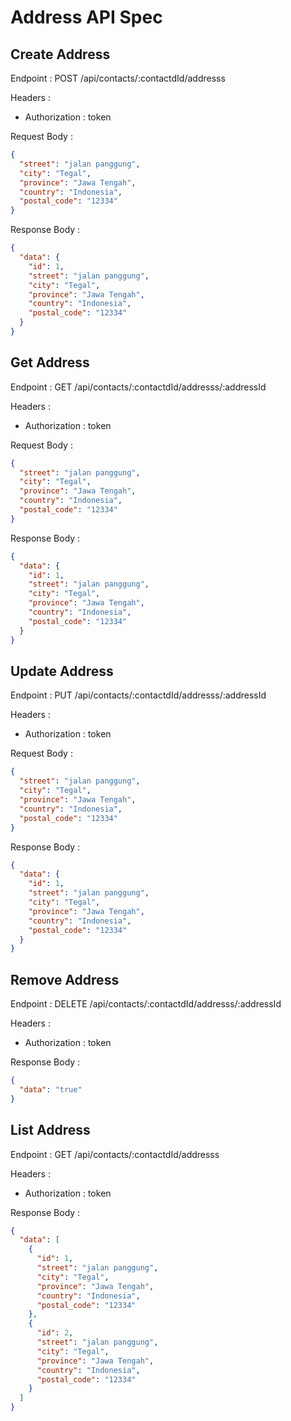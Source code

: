 # Address API Spec

## Create Address

Endpoint : POST /api/contacts/:contactdId/addresss

Headers :

- Authorization : token

Request Body :

```json
{
  "street": "jalan panggung",
  "city": "Tegal",
  "province": "Jawa Tengah",
  "country": "Indonesia",
  "postal_code": "12334"
}
```

Response Body :

```json
{
  "data": {
    "id": 1,
    "street": "jalan panggung",
    "city": "Tegal",
    "province": "Jawa Tengah",
    "country": "Indonesia",
    "postal_code": "12334"
  }
}
```

## Get Address

Endpoint : GET /api/contacts/:contactdId/addresss/:addressId

Headers :

- Authorization : token

Request Body :

```json
{
  "street": "jalan panggung",
  "city": "Tegal",
  "province": "Jawa Tengah",
  "country": "Indonesia",
  "postal_code": "12334"
}
```

Response Body :

```json
{
  "data": {
    "id": 1,
    "street": "jalan panggung",
    "city": "Tegal",
    "province": "Jawa Tengah",
    "country": "Indonesia",
    "postal_code": "12334"
  }
}
```

## Update Address

Endpoint : PUT /api/contacts/:contactdId/addresss/:addressId

Headers :

- Authorization : token

Request Body :

```json
{
  "street": "jalan panggung",
  "city": "Tegal",
  "province": "Jawa Tengah",
  "country": "Indonesia",
  "postal_code": "12334"
}
```

Response Body :

```json
{
  "data": {
    "id": 1,
    "street": "jalan panggung",
    "city": "Tegal",
    "province": "Jawa Tengah",
    "country": "Indonesia",
    "postal_code": "12334"
  }
}
```

## Remove Address

Endpoint : DELETE /api/contacts/:contactdId/addresss/:addressId

Headers :

- Authorization : token

Response Body :

```json
{
  "data": "true"
}
```

## List Address

Endpoint : GET /api/contacts/:contactdId/addresss

Headers :

- Authorization : token

Response Body :

```json
{
  "data": [
    {
      "id": 1,
      "street": "jalan panggung",
      "city": "Tegal",
      "province": "Jawa Tengah",
      "country": "Indonesia",
      "postal_code": "12334"
    },
    {
      "id": 2,
      "street": "jalan panggung",
      "city": "Tegal",
      "province": "Jawa Tengah",
      "country": "Indonesia",
      "postal_code": "12334"
    }
  ]
}
```
